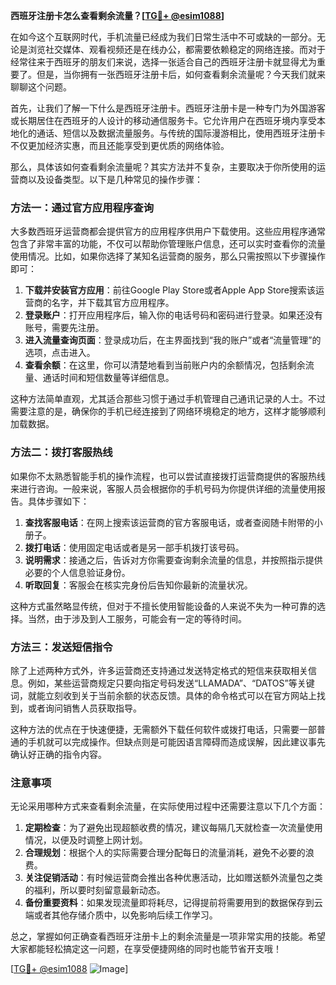 **西班牙注册卡怎么查看剩余流量？[[TG💪+ @esim1088](https://t.me/s/esim1088)]**

在如今这个互联网时代，手机流量已经成为我们日常生活中不可或缺的一部分。无论是浏览社交媒体、观看视频还是在线办公，都需要依赖稳定的网络连接。而对于经常往来于西班牙的朋友们来说，选择一张适合自己的西班牙注册卡就显得尤为重要了。但是，当你拥有一张西班牙注册卡后，如何查看剩余流量呢？今天我们就来聊聊这个问题。

首先，让我们了解一下什么是西班牙注册卡。西班牙注册卡是一种专门为外国游客或长期居住在西班牙的人设计的移动通信服务卡。它允许用户在西班牙境内享受本地化的通话、短信以及数据流量服务。与传统的国际漫游相比，使用西班牙注册卡不仅更加经济实惠，而且还能享受到更优质的网络体验。

那么，具体该如何查看剩余流量呢？其实方法并不复杂，主要取决于你所使用的运营商以及设备类型。以下是几种常见的操作步骤：

### 方法一：通过官方应用程序查询

大多数西班牙运营商都会提供官方的应用程序供用户下载使用。这些应用程序通常包含了非常丰富的功能，不仅可以帮助你管理账户信息，还可以实时查看你的流量使用情况。比如，如果你选择了某知名运营商的服务，那么只需按照以下步骤操作即可：

1. **下载并安装官方应用**：前往Google Play Store或者Apple App Store搜索该运营商的名字，并下载其官方应用程序。
2. **登录账户**：打开应用程序后，输入你的电话号码和密码进行登录。如果还没有账号，需要先注册。
3. **进入流量查询页面**：登录成功后，在主界面找到“我的账户”或者“流量管理”的选项，点击进入。
4. **查看余额**：在这里，你可以清楚地看到当前账户内的余额情况，包括剩余流量、通话时间和短信数量等详细信息。

这种方法简单直观，尤其适合那些习惯于通过手机管理自己通讯记录的人士。不过需要注意的是，确保你的手机已经连接到了网络环境稳定的地方，这样才能够顺利加载数据。

### 方法二：拨打客服热线

如果你不太熟悉智能手机的操作流程，也可以尝试直接拨打运营商提供的客服热线来进行咨询。一般来说，客服人员会根据你的手机号码为你提供详细的流量使用报告。具体步骤如下：

1. **查找客服电话**：在网上搜索该运营商的官方客服电话，或者查阅随卡附带的小册子。
2. **拨打电话**：使用固定电话或者是另一部手机拨打该号码。
3. **说明需求**：接通之后，告诉对方你需要查询剩余流量的信息，并按照指示提供必要的个人信息验证身份。
4. **听取回复**：客服会在核实完身份后告知你最新的流量状况。

这种方式虽然略显传统，但对于不擅长使用智能设备的人来说不失为一种可靠的选择。当然，由于涉及到人工服务，可能会有一定的等待时间。

### 方法三：发送短信指令

除了上述两种方式外，许多运营商还支持通过发送特定格式的短信来获取相关信息。例如，某些运营商规定只要向指定号码发送“LLAMADA”、“DATOS”等关键词，就能立刻收到关于当前余额的状态反馈。具体的命令格式可以在官方网站上找到，或者询问销售人员获取指导。

这种方法的优点在于快速便捷，无需额外下载任何软件或拨打电话，只需要一部普通的手机就可以完成操作。但缺点则是可能因语言障碍而造成误解，因此建议事先确认好正确的指令内容。

### 注意事项

无论采用哪种方式来查看剩余流量，在实际使用过程中还需要注意以下几个方面：

1. **定期检查**：为了避免出现超额收费的情况，建议每隔几天就检查一次流量使用情况，以便及时调整上网计划。
2. **合理规划**：根据个人的实际需要合理分配每日的流量消耗，避免不必要的浪费。
3. **关注促销活动**：有时候运营商会推出各种优惠活动，比如赠送额外流量包之类的福利，所以要时刻留意最新动态。
4. **备份重要资料**：如果发现流量即将耗尽，记得提前将需要用到的数据保存到云端或者其他存储介质中，以免影响后续工作学习。

总之，掌握如何正确查看西班牙注册卡上的剩余流量是一项非常实用的技能。希望大家都能轻松搞定这一问题，在享受便捷网络的同时也能节省开支哦！

[[TG💪+ @esim1088](https://t.me/s/esim1088) ![Image](https://i.postimg.cc/4NQfJmqS/Snipaste-2025-05-13-00-14-12.png)]